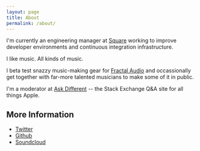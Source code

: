 ```yaml
---
layout: page
title: About
permalink: /about/
---
```


I'm currently an engineering manager at [Square](https://squareup.com/careers) working to improve developer environments and continuous integration infrastructure.

I like music. All kinds of music.

I beta test snazzy music-making gear for [Fractal Audio](http://www.fractalaudio.com/) and occassionally get together with far-more talented musicians to make some of it in public.

I'm a moderator at [Ask Different](https://apple.stackexchange.com/) -- the Stack Exchange Q&A site for all things Apple.

## More Information

* [Twitter](https://twitter.com/ircri)
* [Github](https://github.com/ianchesal)
* [Soundcloud](https://soundcloud.com/iaresee)
